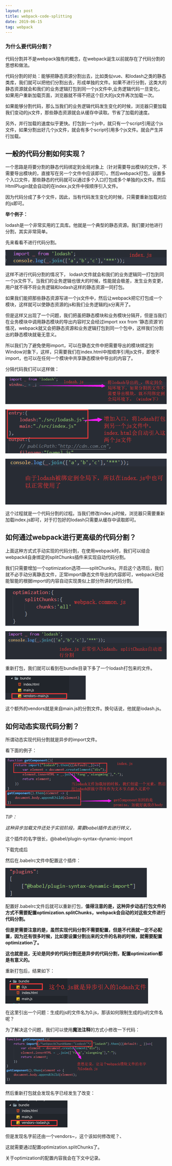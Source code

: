 ```yaml
---
layout: post
title: webpack-code-splitting
date: 2019-06-15 
tag: webpack
---
```


### 为什么要代码分割？

代码分割并不是webpack独有的概念，在webpack诞生以前就存在了代码分割的思想和做法。

代码分割的好处：能够把静态资源分割出去，比如类似vue、和lodash之类的静态类库，我们就可以把他们分割出去，形成单独的文件。如果不进行分割，这类大的静态资源就会和我们的业务逻辑打包到同一个js文件中,业务逻辑代码一旦变化，如果用户重新加载页面，浏览器就不得不把这个巨大的js文件再次加载一次。

如果能够分割代码，那么当我们的业务逻辑代码发生变化的时候，浏览器只要加载我们变动的js文件，那些静态资源就会从缓存中读取。节省了加载的速度。

另外，并行加载的速度似乎更快。打包到一个js中，就只有一个script引用这个js文件，如果分割出好几个js文件，就会有多个script引用多个js文件。就会产生并行加载。

一般的代码分割如何实现？
------------------------

一个思路是将要分割的静态代码绑定到全局对象上（针对需要导出模块的文件，不需要导出模块的，直接写在另一个文件中应该即可）。然后webpack打包，设置多个入口文件，那些静态的代码就可以通过多个入口打包成多个单独的js文件。然后HtmlPlugin就会自动的在index.js文件中按顺序引入文件。

因为代码分成了多个文件，因此，当有代码发生变化的时候，只需要重新加载对应的js即可。

**举个例子：**

lodash是一个非常实用的工具库。他就是一个典型的静态资源。我们要对他进行分割，其实非常简单。

先来看看不进行代码分割。

![](
/images/posts/2019-08-09-webpack-Code-Splitting/7c086e942b7e2734459c6c008d56a5c9.png)

这样不进行代码分割的情况下，
lodash文件就会和我们的业务逻辑同一打包到同一个js文件下。当我们的业务逻辑也很大的时候，性能就会极差，发生业务变更，用户就不得不将业务逻辑和lodash这样的静态资源一同打包。

如果我们能把那些静态资源写进一个js文件中，然后让webpack把它打包成一个模块，这样就可以使静态资源的js和我们业务逻辑的js分离开了。

但是这样又出现了一个问题，我们把虽把静态模块和业务模块分隔开，但是当我们在业务模块中调用静态模块的导出内容时又会经过import
xxx from
‘静态资源’的情况，webpack就又会把静态资源和业务逻辑打包到同一个包中，这样我们分割出的静态模块就毫无意义。

所以我们为了避免使用import，可以在静态文件中把需要导出的模块绑定到Window对象下，这样，只需要我们在index.html中按顺序引用js文件，即使不import，也可以在任何一个模块中共享静态模块中导出的内容了。

分隔代码我们可以这样做：

![](
/images/posts/2019-08-09-webpack-Code-Splitting/cea295b17b7b9d84ff86abeca9bc1296.png)

![](
/images/posts/2019-08-09-webpack-Code-Splitting/3fdc6f2b7beb37bd8d6469afa017a04e.png)

![](
/images/posts/2019-08-09-webpack-Code-Splitting/97dababcc0758f3859ba6163b62c76ae.png)

这个过程就是一个代码分割的过程。当我们修改index.js时候，浏览器只需要重新加载index.js即可，对于打包好的lodash只需要从缓存中读取即可。

如何通过webpack进行更高级的代码分割？
-------------------------------------

上面这种方式式手动实现的代码分割，在使用webpack时，我们可以结合webpack4自身绑定的splitChunks插件来实现自动代码分割。

我们只需要增加一个optimization选项——splitChunks。开启这个选项后，我们就不必手动分离静态文件，正常import静态文件导出的内容即可，webpack已经能智能的根据import的内容自动实现类似上部分所讲的代码分割。

![](
/images/posts/2019-08-09-webpack-Code-Splitting/ab4b1764a2a67712a6d6e1caa95ebbd6.png)

![](
/images/posts/2019-08-09-webpack-Code-Splitting/62cf6e99d191302ae609f81d992a73f7.png)

重新打包，我们就可以看到在bundle目录下多了一个lodash打包来的文件。

![](
/images/posts/2019-08-09-webpack-Code-Splitting/4a4b6cfa33ca5f302fb5362ebb36d9f9.png)

这个额外的vendors就是来自main.js的分割文件。换句话说，他就是lodash.js。

如何动态实现代码分割？
----------------------

所谓动态实现代码分割就是异步的import文件。

看下面的例子：

![](
/images/posts/2019-08-09-webpack-Code-Splitting/9ff287aa410e17e666d3ed415f608764.png)

*TIP：*

*这种异步加载文件还处于实验阶段，需要babel插件去进行转义，*

这个插件的名字很长，\@babel/plugin-syntax-dynamic-import

下载完成后

然后在.babelrc文件中配置这个插件：

![](
/images/posts/2019-08-09-webpack-Code-Splitting/d51d0efb01e48d2e24d32965b955922c.png)

配置好.babelrc文件后就可以重新打包，**值得注意的是，这种异步动态打包文件的方式不需要配置optimization.splitChunks，webpack会自动的对这些文件进行代码分割。**

**但是更需要注意的是，虽然实现代码分割不需要配置，但是不代表就一定不必配置，因为还有很多时候，比如要设置分割出来的文件的名称的时候，就需要配置optimization了。**

**这也就是说，无论是同步的代码分割还是异步的代码分割，配置optimization都是有意义的。**

重新打包后，结果如下：

![](
/images/posts/2019-08-09-webpack-Code-Splitting/32db44503c7e6b37cb6142219d97908b.png)

在这里引出一个问题：生成的js的文件名为0.js，那该如何限制生成的js的文件名呢？

为了解决这个问题，我们可以使用**魔法注释**的方式小修改一下代码：

![](
/images/posts/2019-08-09-webpack-Code-Splitting/e75cd58aedd23cd8feaf3a82d03359e0.png)

然后重新打包就会发现名字已经发生了改变：

![](
/images/posts/2019-08-09-webpack-Code-Splitting/ccdefc1c35a32bfac1d4e3d4732b008d.png)

但是发现名字前还由一个vendors\~，这个该如何修改呢？、

这就需要通过配置optimization.splitChunks了。

关于optimization的配置内容我会在下文中记录。

